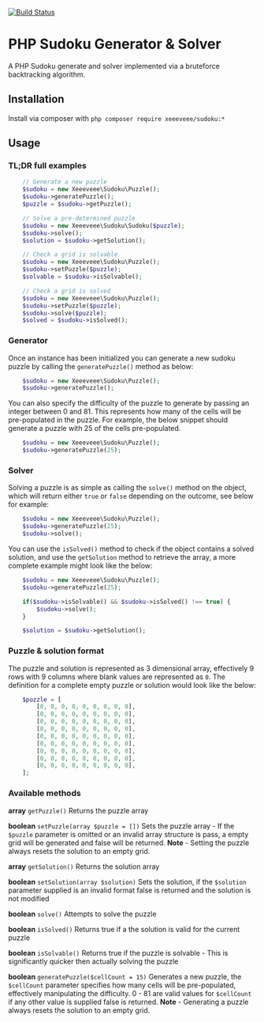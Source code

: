 [![Build Status](https://travis-ci.org/xeeeveee/sudoku.svg?branch=master)](https://travis-ci.org/xeeeveee/sudoku)

# PHP Sudoku Generator & Solver

A PHP Sudoku generate and solver implemented via a bruteforce backtracking algorithm.

## Installation

Install via composer with `php composer require xeeeveee/sudoku:*`

## Usage

### TL;DR full examples

```php
    // Generate a new puzzle
    $sudoku = new Xeeeveee\Sudoku\Puzzle();
    $sudoku->generatePuzzle();
    $puzzle = $sudoku->getPuzzle();

    // Solve a pre-determined puzzle
    $sudoku = new Xeeeveee\Sudoku\Sudoku($puzzle);
    $sudoku->solve();
    $solution = $sudoku->getSolution();

    // Check a grid is solvable
    $sudoku = new Xeeeveee\Sudoku\Puzzle();
    $sudoku->setPuzzle($puzzle);
    $solvable = $sudoku->isSolvable();

    // Check a grid is solved
    $sudoku = new Xeeeveee\Sudoku\Puzzle();
    $sudoku->setPuzzle($puzzle);
    $sudoku->solve($puzzle);
    $solved = $sudoku->isSolved();
```

### Generator

Once an instance has been initialized you can generate a new sudoku puzzle by calling the `generatePuzzle()` method as below:

```php
    $sudoku = new Xeeeveee\Sudoku\Puzzle();
    $sudoku->generatePuzzle();
```

You can also specify the difficulty of the puzzle to generate by passing an integer between 0 and 81. This represents how many of the cells will be pre-populated in the puzzle. For example, the below snippet should generate a puzzle with 25 of the cells pre-populated.

```php
    $sudoku = new Xeeeveee\Sudoku\Puzzle();
    $sudoku->generatePuzzle(25);
```

### Solver

Solving a puzzle is as simple as calling the `solve()` method on the object, which will return either `true` or `false` depending on the outcome, see below for example:

```php
    $sudoku = new Xeeeveee\Sudoku\Puzzle();
    $sudoku->generatePuzzle(25);
    $sudoku->solve();
```

You can use the `isSolved()` method to check if the object contains a solved solution, and use the `getSolution` method to retrieve the array, a more complete example might look like the below:

```php
    $sudoku = new Xeeeveee\Sudoku\Puzzle();
    $sudoku->generatePuzzle(25);

    if($sudoku->isSolvable() && $sudoku->isSolved() !== true) {
        $sudoku->solve();
    }

    $solution = $sudoku->getSolution();
```

### Puzzle & solution format

The puzzle and solution is represented as 3 dimensional array, effectively 9 rows with 9 columns where blank values are represented as `0`. The definition for a complete empty puzzle or solution would look like the below:

```php
    $puzzle = [
        [0, 0, 0, 0, 0, 0, 0, 0, 0],
        [0, 0, 0, 0, 0, 0, 0, 0, 0],
        [0, 0, 0, 0, 0, 0, 0, 0, 0],
        [0, 0, 0, 0, 0, 0, 0, 0, 0],
        [0, 0, 0, 0, 0, 0, 0, 0, 0],
        [0, 0, 0, 0, 0, 0, 0, 0, 0],
        [0, 0, 0, 0, 0, 0, 0, 0, 0],
        [0, 0, 0, 0, 0, 0, 0, 0, 0],
        [0, 0, 0, 0, 0, 0, 0, 0, 0],
    ];
```

### Available methods

**array** `getPuzzle()`
Returns the puzzle array

**boolean** `setPuzzle(array $puzzle = [])`
Sets the puzzle array - If the `$puzzle` parameter is omitted or an invalid array structure is pass, a empty grid will be generated and false will be returned.
**Note** - Setting the puzzle always resets the solution to an empty grid.

**array** `getSolution()`
Returns the solution array

**boolean** `setSolution(array $solution)`
Sets the solution, if the `$solution` parameter supplied is an invalid format false is returned and the solution is not modified

**boolean** `solve()`
Attempts to solve the puzzle

**boolean** `isSolved()`
Returns true if a the solution is valid for the current puzzle

**boolean** `isSolvable()`
Returns true if the puzzle is solvable - This is significantly quicker then actually solving the puzzle

**boolean** `generatePuzzle($cellCount = 15)`
Generates a new puzzle, the `$cellCount` parameter specifies how many cells will be pre-populated, effectively manipulating the difficulty. 0 - 81 are valid values for `$cellCount` if any other value is supplied false is returned.
**Note** - Generating a puzzle always resets the solution to an empty grid.